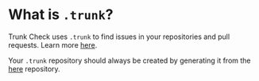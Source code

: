# What is `.trunk`?

Trunk Check uses `.trunk` to find issues in your repositories and pull requests. Learn more
[here][check-github-integration].

Your `.trunk` repository should always be created by generating it from the
[here][check-github-integration] repository.

[check-github-integration]: https://docs.trunk.io/docs/check-github-integration
